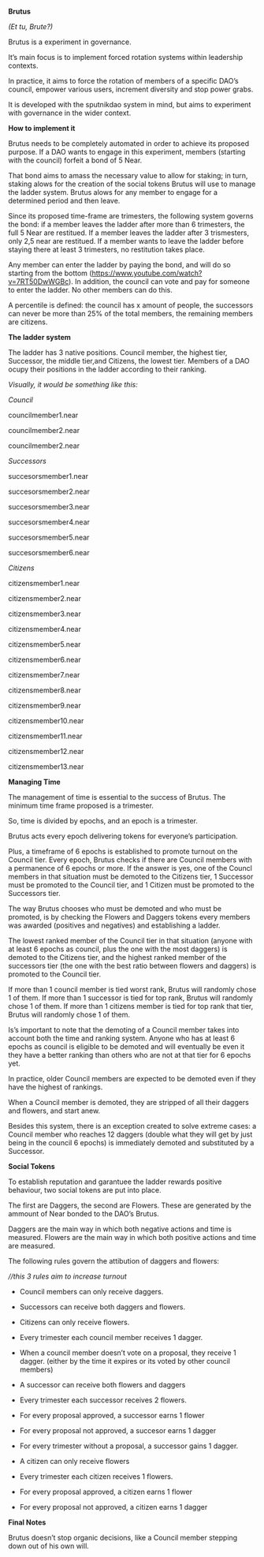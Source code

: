 
**Brutus**

_(Et tu, Brute?)_

Brutus is a experiment in governance. 

It’s main focus is to implement forced rotation systems within leadership contexts. 

In practice, it aims to force the rotation of members of a specific DAO’s council, empower various users, increment diversity and stop power grabs. 

It is developed with the sputnikdao system in mind, but aims to experiment with governance in the wider context. 

**How to implement it**

Brutus needs to be completely automated in order to achieve its proposed purpose. 
If a DAO wants to engage in this experiment, members (starting with the council) forfeit a bond of 5 Near. 

That bond aims to amass the necessary value to allow for staking; in turn, staking alows for the creation of the social tokens Brutus will use to manage the ladder system. 
Brutus alows for any member to engage for a determined period and then leave. 

Since   its   proposed   time-frame   are   trimesters,   the   following   system   governs   the   bond:   if   a member leaves the ladder after more than 6 trimesters, the full 5 Near are restitued. If a member leaves the ladder after 3 trismesters, only 2,5 near are restitued. If a member
wants to leave the ladder before staying there at least 3 trimesters, no restitution takes place. 

Any member can enter the ladder by paying the bond, and will do so starting from the bottom (https://www.youtube.com/watch?v=7RT50DwWGBc).  In  addition,  the  council  can   vote  and pay for someone to enter the ladder. No other members can do this. 

A percentile is defined: the council has  x amount of people, the successors can never be more than 25% of the total members, the remaining members are citizens. 

**The ladder system**

The ladder has 3 native positions. Council member, the highest tier, Successor, the middle tier,and Citizens, the lowest tier. Members of a DAO ocupy their positions in the ladder according to their ranking.

_Visually, it would be something like this:_

_Council_

councilmember1.near

councilmember2.near

councilmember2.near


_Successors_

succesorsmember1.near

succesorsmember2.near

succesorsmember3.near

succesorsmember4.near

succesorsmember5.near

succesorsmember6.near


_Citizens_

citizensmember1.near

citizensmember2.near

citizensmember3.near

citizensmember4.near

citizensmember5.near

citizensmember6.near

citizensmember7.near

citizensmember8.near

citizensmember9.near

citizensmember10.near

citizensmember11.near

citizensmember12.near

citizensmember13.near



**Managing Time**

The   management   of   time   is   essential   to   the   success   of  Brutus.   The   minimum   time   frame
proposed is a trimester. 

So, time is divided by epochs, and an epoch is a trimester. 

Brutus acts every epoch delivering tokens for everyone’s participation. 

Plus, a timeframe of 6 epochs is established to promote turnout on the Council  tier. Every epoch, Brutus checks if there are Council members with a permanence of 6 epochs or more. If the answer is yes, one of the Councl members in that situation must be demoted to the  Citizens tier, 1 Successor must be promoted to the Council tier, and 1 Citizen must be promoted to the Successors tier. 

The way Brutus chooses who must be demoted and who must be promoted, is by checking the Flowers  and  Daggers  tokens   every   members   was   awarded   (positives and negatives) and establishing a ladder. 

The lowest ranked member of the Council tier in that situation (anyone with at least 6 epochs as council, plus the one with the most daggers) is demoted to the Citizens tier, and the highest ranked member of the successors tier (the one with the best ratio between flowers and daggers) is promoted to the Council tier. 

If more than 1 council member is tied worst rank, Brutus will randomly chose 1 of them. If more than 1 successor is tied for top rank, Brutus will randomly chose 1 of them. If more than 1 citizens member is tied for top rank that tier, Brutus will randomly chose 1 of them.

Is’s important to note that the demoting of a Council member takes into account both the time and ranking system. Anyone who has at least 6 epochs as council is eligible to be demoted and will eventually be even it they have a better ranking than others who are not at that tier for 6 epochs yet. 

In practice, older Council members are expected to be demoted even if they have the highest of rankings.

When a Council member is demoted, they are stripped of all their daggers and flowers, and start anew. 

Besides this system, there is an exception created to solve extreme cases: a Council member who reaches   12  daggers  (double   what   they   will   get   by   just being in the council 6 epochs) is immediately demoted and substituted by a Successor. 

**Social Tokens**

To establish reputation and garantuee the ladder rewards positive behaviour, two social tokens are put into place. 

The first are  Daggers, the second are  Flowers. These are generated by the ammount of Near bonded to the DAO’s Brutus. 

Daggers are the main way in which both negative actions and time is measured. 
Flowers are the main way in which both positive actions and time are measured. 

The following rules govern the attibution of daggers and flowers:

_//this 3 rules aim to increase turnout_

* Council members can only receive daggers. 
* Successors can receive both daggers and flowers. 
* Citizens can only receive flowers. 

* Every trimester each council member receives 1 dagger. 
* When a council member doesn’t vote on a proposal, they receive 1 dagger. (either by the time
it expires or its voted by other council members)

* A successor can receive both flowers and daggers
* Every trimester each successor receives 2 flowers. 
* For every proposal approved, a successor earns 1 flower
* For every proposal not approved, a succesor earns 1 dagger
* For every trimester without a proposal, a successor gains 1 dagger. 

* A citizen can only receive flowers
* Every trimester each citizen receives 1 flowers. 
* For every proposal approved, a citizen earns 1 flower
* For every proposal not approved, a citizen earns 1 dagger


**Final Notes**

Brutus  doesn’t stop organic decisions, like a Council member stepping down out of his own
will. 
